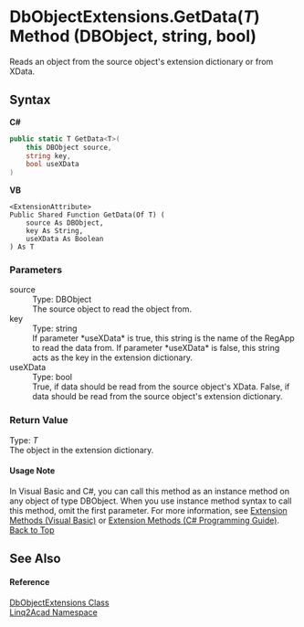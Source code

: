 # DbObjectExtensions.GetData(*T*) Method (DBObject, string, bool)
 

Reads an object from the source object's extension dictionary or from XData.

## Syntax

**C#**<br />
``` C#
public static T GetData<T>(
	this DBObject source,
	string key,
	bool useXData
)

```

**VB**<br />
``` VB
<ExtensionAttribute>
Public Shared Function GetData(Of T) ( 
	source As DBObject,
	key As String,
	useXData As Boolean
) As T
```


### Parameters
<dl><dt>source</dt><dd>Type: DBObject<br />The source object to read the object from.</dd><dt>key</dt><dd>Type: string<br />If parameter *useXData* is true, this string is the name of the RegApp to read the data from. If parameter *useXData* is false, this string acts as the key in the extension dictionary.</dd><dt>useXData</dt><dd>Type: bool<br />True, if data should be read from the source object's XData. False, if data should be read from the source object's extension dictionary.</dd></dl>


### Return Value
Type: *T*<br />The object in the extension dictionary.

#### Usage Note
In Visual Basic and C#, you can call this method as an instance method on any object of type DBObject. When you use instance method syntax to call this method, omit the first parameter. For more information, see <a href="https://docs.microsoft.com/dotnet/visual-basic/programming-guide/language-features/procedures/extension-methods" target="_blank" rel="noopener noreferrer">Extension Methods (Visual Basic)</a> or <a href="https://docs.microsoft.com/dotnet/csharp/programming-guide/classes-and-structs/extension-methods" target="_blank" rel="noopener noreferrer">Extension Methods (C# Programming Guide)</a>.
<a href="#DbObjectExtensionsGetDataT-Method-DBObject-string-bool">Back to Top</a>

## See Also


#### Reference
<a href="T_Linq2Acad_DbObjectExtensions.md#DbObjectExtensions-Class">DbObjectExtensions Class</a><br /><a href="N_Linq2Acad.md#Linq2Acad-Namespace">Linq2Acad Namespace</a><br />
